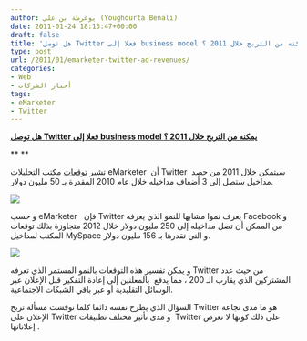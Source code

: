 ```yaml
---
author: يوغرطة بن علي (Youghourta Benali)
date: 2011-01-24 18:13:47+00:00
draft: false
title: 'هل توصل Twitter فعلا إلى business model يمكنه من التربح خلال 2011 ؟ '
type: post
url: /2011/01/emarketer-twitter-ad-revenues/
categories:
- Web
- أخبار الشركات
tags:
- eMarketer
- Twitter
---
```


**[هل توصل Twitter فعلا إلى business model يمكنه من التربح خلال 2011 ؟](https://www.it-scoop.com/2011/01/emarketer-twitter-ad-revenues/)**


**
**


تشير [توقعات](http://www.emarketer.com/Article.aspx?R=1008192) مكتب التحليلات eMarketer  أن Twitter  سيتمكن خلال 2011 من حصد مداخيل ستصل إلى 3 أضعاف مداخيله خلال عام 2010 المقدرة بـ 50 مليون دولار.


[![](http://www.emarketer.com/images/chart_gifs/123001-124000/123832.gif )
](https://www.it-scoop.com/2011/01/emarketer-twitter-ad-revenues/)

و حسب eMarketer   فإن Twitter يعرف نموا مشابها للنمو الذي يعرفه Facebook و من الممكن أن تصل مداخيله إلى 250 مليون دولار خلال 2012 متجاوزة بذلك توقعات المكتب لمداخيل MySpace و التي تقدرها بـ 156 مليون دولار.

[![](http://www.emarketer.com/images/chart_gifs/123001-124000/123948.gif )
](https://www.it-scoop.com/2011/01/emarketer-twitter-ad-revenues/)

و يمكن تفسير هذه التوقعات بالنمو المستمر الذي تعرفه Twitter من حيث عدد المشتركين الذي يقارب الـ 200 ، مما يدفع  بالمعلنين إلى إعادة التفكير قبل الإعلان عبر الوسائل التقليدية أو عبر باقي الشبكات الاجتماعية.

السؤال الذي يطرح نفسه دائما كلما نوقشت مسألة تربح Twitter هو ما مدى نجاعة الإعلان على Twitter و مدى تأثير مختلف تطبيقات  Twitter على ذلك كونها لا تعرض إعلاناتها .
